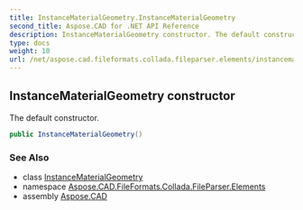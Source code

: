 ```yaml
---
title: InstanceMaterialGeometry.InstanceMaterialGeometry
second_title: Aspose.CAD for .NET API Reference
description: InstanceMaterialGeometry constructor. The default constructor
type: docs
weight: 10
url: /net/aspose.cad.fileformats.collada.fileparser.elements/instancematerialgeometry/instancematerialgeometry/
---
```

## InstanceMaterialGeometry constructor

The default constructor.

```csharp
public InstanceMaterialGeometry()
```

### See Also

* class [InstanceMaterialGeometry](../)
* namespace [Aspose.CAD.FileFormats.Collada.FileParser.Elements](../../instancematerialgeometry/)
* assembly [Aspose.CAD](../../../)



